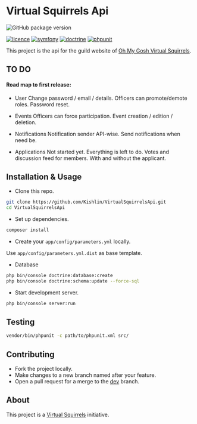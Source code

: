 Virtual Squirrels Api
=====================


![GitHub package version](https://img.shields.io/badge/package-0.1.0-red.svg)

[![licence](https://img.shields.io/packagist/l/doctrine/orm.svg)](https://spdx.org/licenses/MIT)
[![symfony](https://img.shields.io/badge/symfony-v3.4-yellow.svg)](https://symfony.com/)
[![doctrine](https://img.shields.io/badge/doctrine-v2.5.14-green.svg)](https://www.doctrine.fr/)
[![phpunit](https://img.shields.io/badge/phpunit-v7.0.0-magenta.svg)](https://phpunit.de/)


This project is the api for the guild website of [Oh My Gosh Virtual Squirrels](http://virtualsquirrels.fr/).


TO DO
-----

#### Road map to first release:

* User
Change password / email / details.
Officers can promote/demote roles.
Password reset.

* Events
Officers can force participation.
Event creation / edition / deletion.

* Notifications
Notification sender API-wise.
Send notifications when need be.

* Applications
Not started yet. Everything is left to do.
Votes and discussion feed for members. With and without the applicant.

Installation & Usage
--------------------

* Clone this repo.

````bash
git clone https://github.com/Kishlin/VirtualSquirrelsApi.git
cd VirtualSquirrelsApi
````

* Set up dependencies.

````bash
composer install
````

* Create your `app/config/parameters.yml` locally.

Use `app/config/parameters.yml.dist` as base template.

* Database

````bash
php bin/console doctrine:database:create
php bin/console doctrine:schema:update --force-sql
````

* Start development server.

````bash
php bin/console server:run
````


Testing
-------

````bash
vendor/bin/phpunit -c path/to/phpunit.xml src/
````


Contributing
------------

- Fork the project locally.
- Make changes to a new branch named after your feature.
- Open a pull request for a merge to the [dev](https://github.com/Kishlin/VirtualSquirrelsApi/tree/dev) branch.


About
-----

This project is a [Virtual Squirrels](http://virtualsquirrels.fr/) initiative.

